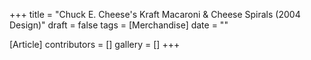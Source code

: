 +++
title = "Chuck E. Cheese's Kraft Macaroni & Cheese Spirals (2004 Design)"
draft = false
tags = [Merchandise]
date = ""

[Article]
contributors = []
gallery = []
+++
